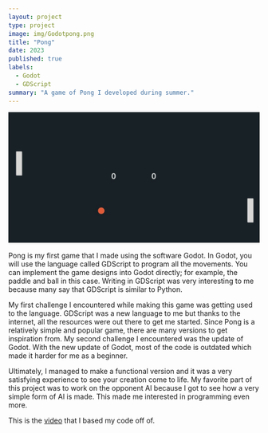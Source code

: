 ```yaml
---
layout: project
type: project
image: img/Godotpong.png
title: "Pong"
date: 2023
published: true
labels:
  - Godot
  - GDScript
summary: "A game of Pong I developed during summer."
---
```


<img class="img-fluid" src="../img/PongGodot.jpg">

Pong is my first game that I made using the software Godot. In Godot, you will use the language called GDScript to program all the movements. You can implement the game designs into Godot directly; for example, the paddle and ball in this case. Writing in GDScript was very interesting to me because many say that GDScript is similar to Python. 

My first challenge I encountered while making this game was getting used to the language. GDScript was a new language to me but thanks to the internet, all the resources were out there to get me started. Since Pong is a relatively simple and popular game, there are many versions to get inspiration from. My second challenge I encountered was the update of Godot. With the new update of Godot, most of the code is outdated which made it harder for me as a beginner. 

Ultimately, I managed to make a functional version and it was a very satisfying experience to see your creation come to life. My favorite part of this project was to work on the opponent AI because I got to see how a very simple form of AI is made. This made me interested in programming even more. 

This is the [video](https://www.youtube.com/watch?v=kr1BoEbuveI)  that I based my code off of. 
